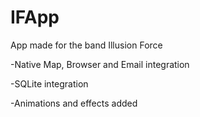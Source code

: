 # IFApp
App made for the band Illusion Force


-Native Map, Browser and Email integration

-SQLite integration

-Animations and effects added
